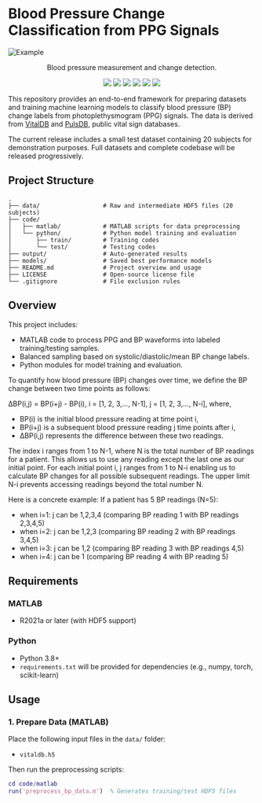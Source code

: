# Blood Pressure Change Classification from PPG Signals

![Example](figure/animation.gif)
<p align="center">
Blood pressure measurement and change detection.
</p>

<!-- ![Actual BP](https://img.shields.io/badge/Actual%20BP-solid%20line-black)
![Initial BP](https://img.shields.io/badge/Initial%20BP-dashed%20line-red) 
![Setting Threshold](https://img.shields.io/badge/Setting%20Threshold-dashed%20dot%20line-black)  
![Predicted Within Threshold](https://img.shields.io/badge/Predicted%20Within%20Threshold-green%20area-green)  
![Predicted Above Threshold](https://img.shields.io/badge/Predicted%20Above%20Threshold-red%20area-red)  
![Predicted Below Threshold](https://img.shields.io/badge/Predicted%20Below%20Threshold-yellow%20area-yellow) -->

<p align="center">
    <img src="https://img.shields.io/badge/Actual%20BP-solid%20line-black" />
    <img src="https://img.shields.io/badge/Initial%20BP-dashed%20line-red" />
    <img src="https://img.shields.io/badge/Setting%20Threshold-dashed%20dot%20line-black" />
    <img src="https://img.shields.io/badge/Predicted%20Within%20Threshold-green%20area-green" />
    <img src="https://img.shields.io/badge/Predicted%20Above%20Threshold-red%20area-red" />
    <img src="https://img.shields.io/badge/Predicted%20Below%20Threshold-yellow%20area-yellow" />
</p>

This repository provides an end-to-end framework for preparing datasets and training machine learning models to classify blood pressure (BP) change labels from photoplethysmogram (PPG) signals. The data is derived from [VitalDB](https://vitaldb.net/) and [PulsDB](https://doi.org/10.3389/fdgth.2022.1090854), public vital sign databases.

The current release includes a small test dataset containing 20 subjects for demonstration purposes. Full datasets and complete codebase will be released progressively.

##  Project Structure
```
.
├── data/                  # Raw and intermediate HDF5 files (20 subjects)
├── code/
│   ├── matlab/            # MATLAB scripts for data preprocessing
│   └── python/            # Python model training and evaluation
│       ├── train/         # Training codes
│       └── test/          # Testing codes
├── output/                # Auto-generated results
├── models/                # Saved best performance models
├── README.md              # Project overview and usage
├── LICENSE                # Open-source license file
└── .gitignore             # File exclusion rules
```
##  Overview

This project includes:

- MATLAB code to process PPG and BP waveforms into labeled training/testing samples.
- Balanced sampling based on systolic/diastolic/mean BP change labels.
- Python modules for model training and evaluation.

To quantify how blood pressure (BP) changes over time, we define the BP change between two time points as follows:

ΔBP(i,j) = BP(i+j) - BP(i), i = [1, 2, 3,…, N-1], j = [1, 2, 3,…, N-i],
where,
- BP(i) is the initial blood pressure reading at time point i,
- BP(i+j) is a subsequent blood pressure reading j time points after i,
- ΔBP(i,j) represents the difference between these two readings.

The index i ranges from 1 to N-1, where N is the total number of BP readings for a patient.
This allows us to use any reading except the last one as our initial point. For each initial point i, j ranges from 1 to N-i enabling us to calculate BP changes for all possible subsequent readings. The upper limit N-i prevents accessing readings beyond the total number N.

Here is a concrete example: If a patient has 5 BP readings (N=5):
- when i=1: j can be 1,2,3,4 (comparing BP reading 1 with BP readings 2,3,4,5)
- when i=2: j can be 1,2,3 (comparing BP reading 2 with BP readings 3,4,5)
- when i=3: j can be 1,2 (comparing BP reading 3 with BP readings 4,5)
- when i=4: j can be 1 (comparing BP reading 4 with BP reading 5)

##  Requirements

### MATLAB
- R2021a or later (with HDF5 support)

### Python
- Python 3.8+
- `requirements.txt` will be provided for dependencies (e.g., numpy, torch, scikit-learn)

##  Usage

### 1. Prepare Data (MATLAB)
Place the following input files in the `data/` folder:
- `vitaldb.h5`
<!-- - `trn_ppgfea.h5` -->

Then run the preprocessing scripts:

```matlab
cd code/matlab
run('preprocess_bp_data.m')  % Generates training/test HDF5 files